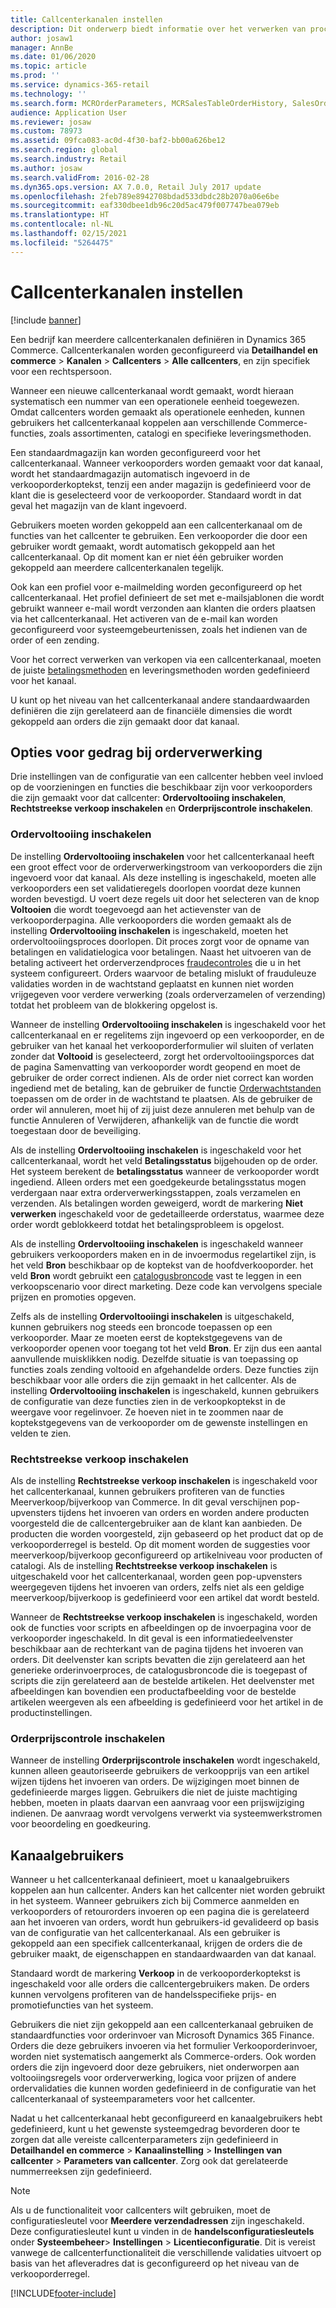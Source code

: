 ```yaml
---
title: Callcenterkanalen instellen
description: Dit onderwerp biedt informatie over het verwerken van procesorders voor callcenters met gebruik van Dynamics 365 Commerce.
author: josaw1
manager: AnnBe
ms.date: 01/06/2020
ms.topic: article
ms.prod: ''
ms.service: dynamics-365-retail
ms.technology: ''
ms.search.form: MCROrderParameters, MCRSalesTableOrderHistory, SalesOrderProcessingWorkspace
audience: Application User
ms.reviewer: josaw
ms.custom: 78973
ms.assetid: 09fca083-ac0d-4f30-baf2-bb00a626be12
ms.search.region: global
ms.search.industry: Retail
ms.author: josaw
ms.search.validFrom: 2016-02-28
ms.dyn365.ops.version: AX 7.0.0, Retail July 2017 update
ms.openlocfilehash: 2feb789e8942708bdad533dbdc28b2070a06e6be
ms.sourcegitcommit: eaf330dbee1db96c20d5ac479f007747bea079eb
ms.translationtype: HT
ms.contentlocale: nl-NL
ms.lasthandoff: 02/15/2021
ms.locfileid: "5264475"
---
```

# <a name="set-up-call-center-channels"></a>Callcenterkanalen instellen

[!include [banner](includes/banner.md)]

Een bedrijf kan meerdere callcenterkanalen definiëren in Dynamics 365 Commerce. Callcenterkanalen worden geconfigureerd via **Detailhandel en commerce** \> **Kanalen** \> **Callcenters** \> **Alle callcenters**, en zijn specifiek voor een rechtspersoon.

Wanneer een nieuwe callcenterkanaal wordt gemaakt, wordt hieraan systematisch een nummer van een operationele eenheid toegewezen. Omdat callcenters worden gemaakt als operationele eenheden, kunnen gebruikers het callcenterkanaal koppelen aan verschillende Commerce-functies, zoals assortimenten, catalogi en specifieke leveringsmethoden.

Een standaardmagazijn kan worden geconfigureerd voor het callcenterkanaal. Wanneer verkooporders worden gemaakt voor dat kanaal, wordt het standaardmagazijn automatisch ingevoerd in de verkooporderkoptekst, tenzij een ander magazijn is gedefinieerd voor de klant die is geselecteerd voor de verkooporder. Standaard wordt in dat geval het magazijn van de klant ingevoerd.

Gebruikers moeten worden gekoppeld aan een callcenterkanaal om de functies van het callcenter te gebruiken. Een verkooporder die door een gebruiker wordt gemaakt, wordt automatisch gekoppeld aan het callcenterkanaal. Op dit moment kan er niet één gebruiker worden gekoppeld aan meerdere callcenterkanalen tegelijk.

Ook kan een profiel voor e-mailmelding worden geconfigureerd op het callcenterkanaal. Het profiel definieert de set met e-mailsjablonen die wordt gebruikt wanneer e-mail wordt verzonden aan klanten die orders plaatsen via het callcenterkanaal. Het activeren van de e-mail kan worden geconfigureerd voor systeemgebeurtenissen, zoals het indienen van de order of een zending.

Voor het correct verwerken van verkopen via een callcenterkanaal, moeten de juiste [betalingsmethoden](https://docs.microsoft.com/dynamics365/unified-operations/retail/work-with-payments) en leveringsmethoden worden gedefinieerd voor het kanaal.

U kunt op het niveau van het callcenterkanaal andere standaardwaarden definiëren die zijn gerelateerd aan de financiële dimensies die wordt gekoppeld aan orders die zijn gemaakt door dat kanaal.

## <a name="options-for-order-processing-behavior"></a>Opties voor gedrag bij orderverwerking

Drie instellingen van de configuratie van een callcenter hebben veel invloed op de voorzieningen en functies die beschikbaar zijn voor verkooporders die zijn gemaakt voor dat callcenter: **Ordervoltooiing inschakelen**, **Rechtstreekse verkoop inschakelen** en **Orderprijscontrole inschakelen**.

### <a name="enable-order-completion"></a>Ordervoltooiing inschakelen

De instelling **Ordervoltooiing inschakelen** voor het callcenterkanaal heeft een groot effect voor de orderverwerkingstroom van verkooporders die zijn ingevoerd voor dat kanaal. Als deze instelling is ingeschakeld, moeten alle verkooporders een set validatieregels doorlopen voordat deze kunnen worden bevestigd. U voert deze regels uit door het selecteren van de knop **Voltooien** die wordt toegevoegd aan het actievenster van de verkooporderpagina. Alle verkooporders die worden gemaakt als de instelling **Ordervoltooiing inschakelen** is ingeschakeld, moeten het ordervoltooiingsproces doorlopen. Dit proces zorgt voor de opname van betalingen en validatielogica voor betalingen. Naast het uitvoeren van de betaling activeert het orderverzendproces [fraudecontroles](https://docs.microsoft.com/dynamics365/unified-operations/retail/set-up-fraud-alerts) die u in het systeem configureert. Orders waarvoor de betaling mislukt of frauduleuze validaties worden in de wachtstand geplaatst en kunnen niet worden vrijgegeven voor verdere verwerking (zoals orderverzamelen of verzending) totdat het probleem van de blokkering opgelost is.

Wanneer de instelling **Ordervoltooiing inschakelen** is ingeschakeld voor het callcenterkanaal en er regelitems zijn ingevoerd op een verkooporder, en de gebruiker van het kanaal het verkooporderformulier wil sluiten of verlaten zonder dat **Voltooid** is geselecteerd, zorgt het ordervoltooiingsporces dat de pagina Samenvatting van verkooporder wordt geopend en moet de gebruiker de order correct indienen. Als de order niet correct kan worden ingediend met de betaling, kan de gebruiker de functie [Orderwachtstanden](https://docs.microsoft.com/dynamics365/unified-operations/retail/work-with-order-holds) toepassen om de order in de wachtstand te plaatsen. Als de gebruiker de order wil annuleren, moet hij of zij juist deze annuleren met behulp van de functie Annuleren of Verwijderen, afhankelijk van de functie die wordt toegestaan door de beveiliging.

Als de instelling **Ordervoltooiing inschakelen** is ingeschakeld voor het callcenterkanaal, wordt het veld **Betalingsstatus** bijgehouden op de order. Het systeem berekent de **betalingsstatus** wanneer de verkooporder wordt ingediend. Alleen orders met een goedgekeurde betalingsstatus mogen verdergaan naar extra orderverwerkingsstappen, zoals verzamelen en verzenden. Als betalingen worden geweigerd, wordt de markering **Niet verwerken** ingeschakeld voor de gedetailleerde orderstatus, waarmee deze order wordt geblokkeerd totdat het betalingsprobleem is opgelost.

Als de instelling **Ordervoltooiing inschakelen** is ingeschakeld wanneer gebruikers verkooporders maken en in de invoermodus regelartikel zijn, is het veld **Bron** beschikbaar op de koptekst van de hoofdverkooporder. het veld **Bron** wordt gebruikt een [catalogusbroncode](https://docs.microsoft.com/dynamics365/unified-operations/retail/call-center-catalogs) vast te leggen in een verkoopscenario voor direct marketing. Deze code kan vervolgens speciale prijzen en promoties opgeven.

Zelfs als de instelling **Ordervoltooiingi inschakelen** is uitgeschakeld, kunnen gebruikers nog steeds een broncode toepassen op een verkooporder. Maar ze moeten eerst de koptekstgegevens van de verkooporder openen voor toegang tot het veld **Bron**. Er zijn dus een aantal aanvullende muisklikken nodig. Dezelfde situatie is van toepassing op functies zoals zending voltooid en afgehandelde orders. Deze functies zijn beschikbaar voor alle orders die zijn gemaakt in het callcenter. Als de instelling **Ordervoltooiing inschakelen** is ingeschakeld, kunnen gebruikers de configuratie van deze functies zien in de verkoopkoptekst in de weergave voor regelinvoer. Ze hoeven niet in te zoommen naar de koptekstgegevens van de verkooporder om de gewenste instellingen en velden te zien.

### <a name="enable-direct-selling"></a>Rechtstreekse verkoop inschakelen

Als de instelling **Rechtstreekse verkoop inschakelen** is ingeschakeld voor het callcenterkanaal, kunnen gebruikers profiteren van de functies Meerverkoop/bijverkoop van Commerce. In dit geval verschijnen pop-upvensters tijdens het invoeren van orders en worden andere producten voorgesteld die de callcentergebruiker aan de klant kan aanbieden. De producten die worden voorgesteld, zijn gebaseerd op het product dat op de verkooporderregel is besteld. Op dit moment worden de suggesties voor meerverkoop/bijverkoop geconfigureerd op artikelniveau voor producten of catalogi. Als de instelling **Rechtstreekse verkoop inschakelen** is uitgeschakeld voor het callcenterkanaal, worden geen pop-upvensters weergegeven tijdens het invoeren van orders, zelfs niet als een geldige meerverkoop/bijverkoop is gedefinieerd voor een artikel dat wordt besteld.

Wanneer de **Rechtstreekse verkoop inschakelen** is ingeschakeld, worden ook de functies voor scripts en afbeeldingen op de invoerpagina voor de verkooporder ingeschakeld. In dit geval is een informatiedeelvenster beschikbaar aan de rechterkant van de pagina tijdens het invoeren van orders. Dit deelvenster kan scripts bevatten die zijn gerelateerd aan het generieke orderinvoerproces, de catalogusbroncode die is toegepast of scripts die zijn gerelateerd aan de bestelde artikelen. Het deelvenster met afbeeldingen kan bovendien een productafbeelding voor de bestelde artikelen weergeven als een afbeelding is gedefinieerd voor het artikel in de productinstellingen.

### <a name="enable-order-price-control"></a>Orderprijscontrole inschakelen

Wanneer de instelling **Orderprijscontrole inschakelen** wordt ingeschakeld, kunnen alleen geautoriseerde gebruikers de verkoopprijs van een artikel wijzen tijdens het invoeren van orders. De wijzigingen moet binnen de gedefinieerde marges liggen. Gebruikers die niet de juiste machtiging hebben, moeten in plaats daarvan een aanvraag voor een prijswijziging indienen. De aanvraag wordt vervolgens verwerkt via systeemwerkstromen voor beoordeling en goedkeuring.

## <a name="channel-users"></a>Kanaalgebruikers

Wanneer u het callcenterkanaal definieert, moet u kanaalgebruikers koppelen aan hun callcenter. Anders kan het callcenter niet worden gebruikt in het systeem. Wanneer gebruikers zich bij Commerce aanmelden en verkooporders of retourorders invoeren op een pagina die is gerelateerd aan het invoeren van orders, wordt hun gebruikers-id gevalideerd op basis van de configuratie van het callcenterkanaal. Als een gebruiker is gekoppeld aan een specifiek callcenterkanaal, krijgen de orders die de gebruiker maakt, de eigenschappen en standaardwaarden van dat kanaal.

Standaard wordt de markering **Verkoop** in de verkooporderkoptekst is ingeschakeld voor alle orders die callcentergebruikers maken. De orders kunnen vervolgens profiteren van de handelsspecifieke prijs- en promotiefuncties van het systeem.


Gebruikers die niet zijn gekoppeld aan een callcenterkanaal gebruiken de standaardfuncties voor orderinvoer van Microsoft Dynamics 365 Finance. Orders die deze gebruikers invoeren via het formulier Verkooporderinvoer, worden niet systematisch aangemerkt als Commerce-orders. Ook worden orders die zijn ingevoerd door deze gebruikers, niet onderworpen aan voltooiingsregels voor orderverwerking, logica voor prijzen of andere ordervalidaties die kunnen worden gedefinieerd in de configuratie van het callcenterkanaal of systeemparameters voor het callcenter.

Nadat u het callcenterkanaal hebt geconfigureerd en kanaalgebruikers hebt gedefinieerd, kunt u het gewenste systeemgedrag bevorderen door te zorgen dat alle vereiste callcenterparameters zijn gedefinieerd in **Detailhandel en commerce** \> **Kanaalinstelling** \> **Instellingen van callcenter** \> **Parameters van callcenter**. Zorg ook dat gerelateerde nummerreeksen zijn gedefinieerd.

> [!NOTE]
> Als u de functionaliteit voor callcenters wilt gebruiken, moet de configuratiesleutel voor **Meerdere verzendadressen** zijn ingeschakeld. Deze configuratiesleutel kunt u vinden in de **handelsconfiguratiesleutels** onder **Systeembeheer**\> **Instellingen** \> **Licentieconfiguratie**. Dit is vereist vanwege de callcenterfunctionaliteit die verschillende validaties uitvoert op basis van het afleveradres dat is geconfigureerd op het niveau van de verkooporderregel. 



[!INCLUDE[footer-include](../includes/footer-banner.md)]